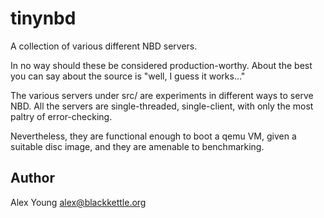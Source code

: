 tinynbd
=======

A collection of various different NBD servers.

In no way should these be considered production-worthy. About the best
you can say about the source is "well, I guess it works..."

The various servers under src/ are experiments in different ways to
serve NBD.  All the servers are single-threaded, single-client, with
only the most paltry of error-checking.

Nevertheless, they are functional enough to boot a qemu VM, given a
suitable disc image, and they are amenable to benchmarking.


Author
------

Alex Young <alex@blackkettle.org>
